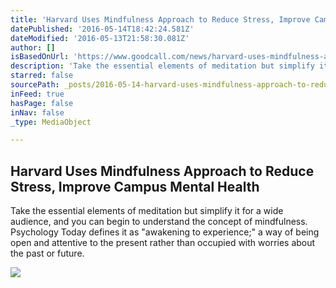 ```yaml
---
title: 'Harvard Uses Mindfulness Approach to Reduce Stress, Improve Campus Mental Health'
datePublished: '2016-05-14T18:42:24.581Z'
dateModified: '2016-05-13T21:58:30.081Z'
author: []
isBasedOnUrl: 'https://www.goodcall.com/news/harvard-uses-mindfulness-approach-reduce-stress-improve-campus-mental-health-06858'
description: 'Take the essential elements of meditation but simplify it for a wide audience, and you can begin to understand the concept of mindfulness. Psychology Today defines it as "awakening to experience;" a way of being open and attentive to the present rather than occupied with worries about the past or future.'
starred: false
sourcePath: _posts/2016-05-14-harvard-uses-mindfulness-approach-to-reduce-stress-improve.md
inFeed: true
hasPage: false
inNav: false
_type: MediaObject

---
```

<article style=""><h1>Harvard Uses Mindfulness Approach to Reduce Stress, Improve Campus Mental Health</h1><p>Take the essential elements of meditation but simplify it for a wide audience, and you can begin to understand the concept of mindfulness. Psychology Today defines it as "awakening to experience;" a way of being open and attentive to the present rather than occupied with worries about the past or future.</p><img src="https://goodcallwp.s3.amazonaws.com/uploads/sites/4/2016/05/iStock_000084950603_Medium.jpg" /></article>